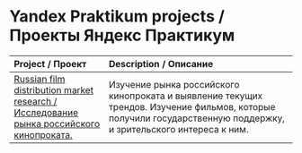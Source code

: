 # Yandex Praktikum projects / Проекты Яндекс Практикум
| Project / Проект | Description / Описание |
| :- | :- |
| [Russian film distribution market research / <br> Исследование рынка российского кинопроката.](https://github.com/mrBrain101/Yandex_Praktikum_2023/blob/468ee601de11a75b10659e26f2ace5f5e8c5dcb1/Ya_Practicum_MK_movie_research_distr.ipynb)| Изучение рынка российского кинопроката и выявление текущих трендов. Изучение фильмов, которые получили государственную поддержку, и зрительского интереса к ним. | 
